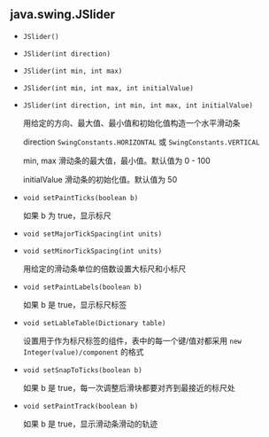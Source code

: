 ## java.swing.JSlider

* `JSlider()`

* `JSlider(int direction)`

* `JSlider(int min, int max)`

* `JSlider(int min, int max, int initialValue)`

* `JSlider(int direction, int min, int max, int initialValue)`

    用给定的方向、最大值、最小值和初始化值构造一个水平滑动条
    
    direction       `SwingConstants.HORIZONTAL` 或 `SwingConstants.VERTICAL`
    
    min, max        滑动条的最大值，最小值。默认值为 0 - 100
    
    initialValue    滑动条的初始化值。默认值为 50
    
* `void setPaintTicks(boolean b)`

    如果 b 为 true，显示标尺
    
* `void setMajorTickSpacing(int units)`

* `void setMinorTickSpacing(int units)`

    用给定的滑动条单位的倍数设置大标尺和小标尺
    
* `void setPaintLabels(boolean b)`

    如果 b 是 true，显示标尺标签
    
* `void setLableTable(Dictionary table)`

    设置用于作为标尺标签的组件，表中的每一个键/值对都采用 `new Integer(value)/component` 的格式
    
* `void setSnapToTicks(boolean b)`

    如果 b 是 true，每一次调整后滑块都要对齐到最接近的标尺处
    
* `void setPaintTrack(boolean b)`

    如果 b 是 true，显示滑动条滑动的轨迹